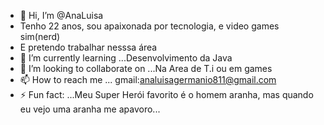 - 👋 Hi, I’m @AnaLuisa
- Tenho 22 anos, sou apaixonada por tecnologia, e video games sim(nerd)
- E pretendo trabalhar nesssa área 
- 🌱 I’m currently learning ...Desenvolvimento da Java
- 💞️ I’m looking to collaborate on ...Na Area de T.i ou em games 
- 📫 How to reach me ... gmail:analuisagermanio811@gmail.com
- ⚡ Fun fact: ...Meu Super Herói favorito é o homem aranha, mas quando eu vejo uma aranha me apavoro...

<!---
kritistar/kritistar is a ✨ special ✨ repository because its `README.md` (this file) appears on your GitHub profile.
You can click the Preview link to take a look at your changes.
--->
